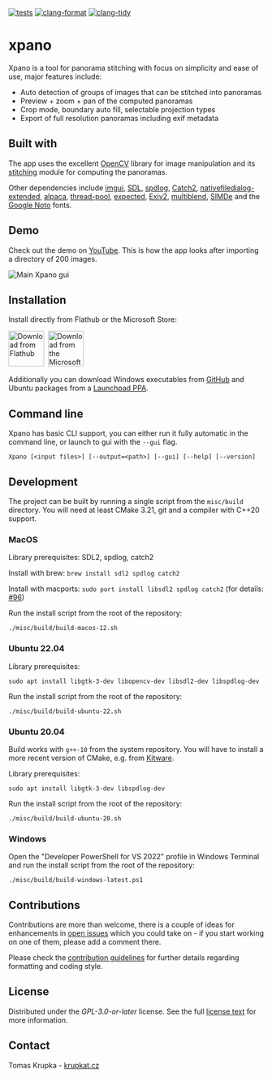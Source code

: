 [![tests](https://github.com/krupkat/xpano/actions/workflows/test.yml/badge.svg)](https://github.com/krupkat/xpano/actions/workflows/test.yml)
[![clang-format](https://github.com/krupkat/xpano/actions/workflows/clang-format-check.yml/badge.svg)](https://github.com/krupkat/xpano/actions/workflows/clang-format-check.yml)
[![clang-tidy](https://github.com/krupkat/xpano/actions/workflows/clang-tidy-check.yml/badge.svg)](https://github.com/krupkat/xpano/actions/workflows/clang-tidy-check.yml)

# xpano

Xpano is a tool for panorama stitching with focus on simplicity and ease of use, major features include:

- Auto detection of groups of images that can be stitched into panoramas
- Preview + zoom + pan of the computed panoramas
- Crop mode, boundary auto fill, selectable projection types
- Export of full resolution panoramas including exif metadata


## Built with

The app uses the excellent [OpenCV](https://opencv.org/) library for image manipulation and its [stitching](https://docs.opencv.org/4.x/d1/d46/group__stitching.html) module for computing the panoramas.

Other dependencies include [imgui](https://github.com/ocornut/imgui), [SDL](https://github.com/libsdl-org/SDL), [spdlog](https://github.com/gabime/spdlog/), [Catch2](https://github.com/catchorg/Catch2), [nativefiledialog-extended](https://github.com/btzy/nativefiledialog-extended), [alpaca](https://github.com/p-ranav/alpaca), [thread-pool](https://github.com/bshoshany/thread-pool), [expected](https://github.com/TartanLlama/expected), [Exiv2](https://github.com/Exiv2/exiv2), [multiblend](https://horman.net/multiblend/), [SIMDe](https://github.com/simd-everywhere/simde) and the [Google Noto](https://fonts.google.com/noto) fonts.

## Demo

Check out the demo on [YouTube](https://youtu.be/MyiTC3i1hK0). This is how the app looks after importing a directory of 200 images.

![Main Xpano gui](misc/screenshots/xpano.jpg)

## Installation

Install directly from Flathub or the Microsoft Store:

<a href='https://flathub.org/apps/details/cz.krupkat.Xpano'><img height='70' alt='Download from Flathub' src='https://flathub.org/assets/badges/flathub-badge-en.png'/></a>&nbsp;&nbsp;<a href='https://apps.microsoft.com/store/detail/9PGQ5X33L0SC?launch=true&mode=full'><img height='70' alt='Download from the Microsoft Store' src='https://get.microsoft.com/images/en-US%20dark.svg'/></a>

Additionally you can download Windows executables from [GitHub](https://github.com/krupkat/xpano/releases) and Ubuntu packages from a [Launchpad PPA](https://launchpad.net/~krupkat/+archive/ubuntu/code).

## Command line

Xpano has basic CLI support, you can either run it fully automatic in the command line, or launch to gui with the `--gui` flag.

```
Xpano [<input files>] [--output=<path>] [--gui] [--help] [--version]
```

## Development

The project can be built by running a single script from the `misc/build` directory. You will need at least CMake 3.21, git and a compiler with C++20 support.

### MacOS

Library prerequisites: SDL2, spdlog, catch2

Install with brew: `brew install sdl2 spdlog catch2`

Install with macports: `sudo port install libsdl2 spdlog catch2` (for details: [#96](https://github.com/krupkat/xpano/pull/96#issuecomment-1575589249))

Run the install script from the root of the repository:

```
./misc/build/build-macos-12.sh
```

### Ubuntu 22.04

Library prerequisites:

```
sudo apt install libgtk-3-dev libopencv-dev libsdl2-dev libspdlog-dev
```

Run the install script from the root of the repository:

```
./misc/build/build-ubuntu-22.sh
```

### Ubuntu 20.04

Build works with `g++-10` from the system repository. You will have to install a more recent version of CMake, e.g. from [Kitware](https://apt.kitware.com/).

Library prerequisites:

```
sudo apt install libgtk-3-dev libspdlog-dev
```

Run the install script from the root of the repository:

```
./misc/build/build-ubuntu-20.sh
```

### Windows

Open the "Developer PowerShell for VS 2022" profile in Windows Terminal and run the install script from the root of the repository:

```
./misc/build/build-windows-latest.ps1
```

## Contributions

Contributions are more than welcome, there is a couple of ideas for enhancements in [open issues](https://github.com/krupkat/xpano/issues) which you could take on - if you start working on one of them, please add a comment there. 

Please check the [contribution guidelines](https://github.com/krupkat/xpano/blob/main/CONTRIBUTING.md) for further details regarding formatting and coding style.

## License

Distributed under the *GPL-3.0-or-later* license. See the full [license text](https://github.com/krupkat/xpano/blob/main/LICENSE) for more information.

## Contact

Tomas Krupka - [krupkat.cz](https://krupkat.cz)
